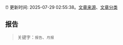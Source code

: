 :alarm_clock: 更新时间: 2025-07-29 02:55:38。[文章来源](/README.md)、[文章分类](/TAGS.md)

## 报告


> 关键字：`报告`、`月报`



